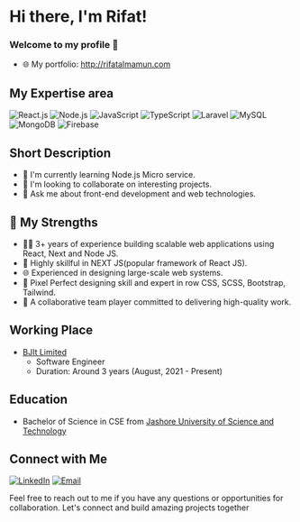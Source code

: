 # Hi there, I'm Rifat! 

### Welcome to my profile 👋
- 🌐 My portfolio: http://rifatalmamun.com

## My Expertise area
![React.js](https://img.shields.io/badge/React-Advanced-blueviolet)
![Node.js](https://img.shields.io/badge/Node.js-Intermediate-green)
![JavaScript](https://img.shields.io/badge/JavaScript-Advanced-yellow)
![TypeScript](https://img.shields.io/badge/TypeScript-Advanced-blue)
![Laravel](https://img.shields.io/badge/Laravel-Advanced-red)
![MySQL](https://img.shields.io/badge/MySQL-Advanced-orange)
![MongoDB](https://img.shields.io/badge/MongoDB-Advanced-success)
![Firebase](https://img.shields.io/badge/Firebase-Intermediate-yellow) 

## Short Description
- 🌱 I'm currently learning Node.js Micro service.
- 👯 I'm looking to collaborate on interesting projects.
- 💬 Ask me about front-end development and web technologies.

## 🚀 My Strengths
- 👨‍💻 3+ years of experience building scalable web applications using React, Next and Node JS.
- 🔧 Highly skillful in NEXT JS(popular framework of React JS).
- 🌐 Experienced in designing large-scale web systems.
- 🤖 Pixel Perfect designing skill and expert in row CSS, SCSS, Bootstrap, Tailwind. 
- 🤝 A collaborative team player committed to delivering high-quality work.

## Working Place
- [BJIt Limited](https://www.bjitgroup.com)
  - Software Engineer
  - Duration: Around 3 years (August, 2021 - Present)

## Education
- Bachelor of Science in CSE from [Jashore University of Science and Technology](https://just.edu.bd/)

## Connect with Me
[![LinkedIn](https://img.shields.io/badge/LinkedIn-Connect-blue?logo=linkedin&style=flat-square)](https://www.linkedin.com/in/rifatalmamun)
[![Email](https://img.shields.io/badge/Email-Contact-red?logo=gmail&style=flat-square)](mailto:rifatalmamun.cse@gmail.com)

Feel free to reach out to me if you have any questions or opportunities for collaboration. Let's connect and build amazing projects together
